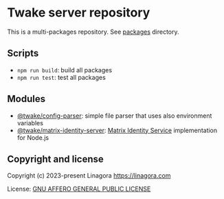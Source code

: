 # Twake server repository

This is a multi-packages repository. See [packages](./packages) directory.

## Scripts

* `npm run build`: build all packages
* `npm run test`: test all packages

## Modules

* [@twake/config-parser](./packages/config-parser): simple file parser that uses also environment variables
* [@twake/matrix-identity-server](./packages/matrix-identity-server):
  [Matrix Identity Service](https://spec.matrix.org/v1.6/identity-service-api/) implementation for Node.js

## Copyright and license

Copyright (c) 2023-present Linagora <https://linagora.com>

License: [GNU AFFERO GENERAL PUBLIC LICENSE](./LICENSE)
